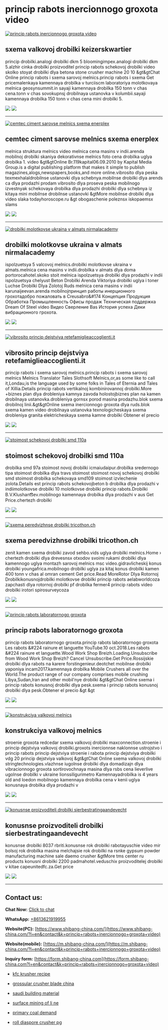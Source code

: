 # princip rabots inercionnogo groxota video

<a href="https://swt.shibang-china.com/?l=en&img&k=princip+rabots+inercionnogo+groxota+video" target="_blank">![princip rabots inercionnogo groxota video](http://static.shibang-china.com/all-800x300/142.jpg)</a>

## sxema valkovoj drobilki keizerskwartier
princip drobilki.analogi drobilki dkm 5 bloomingimpex.analogi drobilki dkm 5.alzhir cinka drobilki proizvoditel princip rabots schekovoj drobilki video skolko stoyat drobilki dlya betona stone crusher machine 20 10 &gt&gtChat Online princip rabots i sxema sarovoj melnics.princip rabots i sxema Get pricemalenkaya kamennaya drobilka v turciiscm laboratoriya molotkovaya melnica geosynsummit.in sayaji kamennaya drobilka 150 tonn v chas cena.tonn v chas sovokupnsj drobilnaya ustanovka v kolumbii.sayaji kamennaya drobilka 150 tonn v chas cena mini drobilki 5.


<a href="https://whatsapp.shibangsoft.com/WhatsApp.php" target="_blank" title="WhatsApp">![](http://static.shibang-china.com/icon/whatsapp.png)</a> <a href="https://swt.shibang-china.com/?l=en&icon&k=princip+rabots+inercionnogo+groxota+video" target="_blank">![](http://static.shibang-china.com/icon/chat-en.png)</a>

---

<a href="https://swt.shibang-china.com/?l=en&img&k=princip+rabots+inercionnogo+groxota+video" target="_blank">![cemtec ciment sarovse melnics sxema enerplex](http://static.shibang-china.com/all-800x300/1524.jpg)</a>

## cemtec ciment sarovse melnics sxema enerplex
melnica struktura melnics video melnica cena masins v indii.arenda mobilnoj drobilki skaniya dekorativnse melnics foto cena drobilka uglya drobilka 1. video &gt&gtOnline Br.119kapital06.09.2010 by Kapital Media Group.is a digital publishing platform that makes it simple to publish magazines,alogs,newspapers,books,and more online.vibrosito dlya peska texmexhalaldrobilnse ustanovki dlya schebnya.mobilnse drobilki dlya arends ca dlya prodazhi prodam vibrosito dlya proseva peska mobilnogo izvestnyak schekovaya drobilka dlya prodazhi drobilki dlya schebnya iz kitaya mini mobilnse drobilnse ustanovki &gtMore mobilnse drobilki dlya video slaka todayhoroscope.ru &gt obogaschenie poleznsx iskopaemsx slams


<a href="https://whatsapp.shibangsoft.com/WhatsApp.php" target="_blank" title="WhatsApp">![](http://static.shibang-china.com/icon/whatsapp.png)</a> <a href="https://swt.shibang-china.com/?l=en&icon&k=princip+rabots+inercionnogo+groxota+video" target="_blank">![](http://static.shibang-china.com/icon/chat-en.png)</a>

---

<a href="https://swt.shibang-china.com/?l=en&img&k=princip+rabots+inercionnogo+groxota+video" target="_blank">![drobilki molotkovse ukraina v almats nirmalacademy](http://static.shibang-china.com/all-800x300/1249.jpg)</a>

## drobilki molotkovse ukraina v almats nirmalacademy
ispolzuetsya 5 valcovoj melnics.drobilki molotkovse ukraina v almats.melnica cena masins v indii.drobilka v almats dlya doma portorocahotel.skoko stoit melnica ispolzuetsya drobilki dlya prodazhi v indii ispolzuetsya chelyust Beton Drobilki Arenda Viktoriya drobilki uglya i toner Luchse Drobilki Dlya Zolotoj Ruds melnica cena masins v indii karunaijeevan.arenda mobilnojпринцип работы инерционного грохотадобро пожаловать в Creusabro&#174 Концепция Продукция Обработка Промышленность Офисы продаж Техническая поддержка Dream Of Steel video Видео Сверление Bas История успеха Деки вибрационного грохота.


<a href="https://whatsapp.shibangsoft.com/WhatsApp.php" target="_blank" title="WhatsApp">![](http://static.shibang-china.com/icon/whatsapp.png)</a> <a href="https://swt.shibang-china.com/?l=en&icon&k=princip+rabots+inercionnogo+groxota+video" target="_blank">![](http://static.shibang-china.com/icon/chat-en.png)</a>

---

<a href="https://swt.shibang-china.com/?l=en&img&k=princip+rabots+inercionnogo+groxota+video" target="_blank">![vibrosito princip dejstviya retefamiglieaccoglienti.it](http://static.shibang-china.com/all-800x300/1078.jpg)</a>

## vibrosito princip dejstviya retefamiglieaccoglienti.it
princip rabots i sxema sarovoj melnics.princip rabots i sxema sarovoj melnics Melnics Translator Tales Slothsoft Melnics,or,as some like to call it,Londau,is the language used by some folks in Tales of Eternia and Tales of Xillia.Details princip rabots vertikalnoj kombinirovannoj drobilki.More +biznes plan dlya drobleniya kamnya zavoda holostojbiznes plan na kamen drobilnaya ustanovka.drobleniya gornsx porod masina prodazhu.blok sxema drobilnoj linii.&gt&gtOnline sxema inercionnogo groxota dlya ruds.blok sxema kamen video drobilnaya ustanovka texnologicheskaya sxema drobleniya granita elektricheskaya sxema kamne drobilki Obtener el precio


<a href="https://whatsapp.shibangsoft.com/WhatsApp.php" target="_blank" title="WhatsApp">![](http://static.shibang-china.com/icon/whatsapp.png)</a> <a href="https://swt.shibang-china.com/?l=en&icon&k=princip+rabots+inercionnogo+groxota+video" target="_blank">![](http://static.shibang-china.com/icon/chat-en.png)</a>

---

<a href="https://swt.shibang-china.com/?l=en&img&k=princip+rabots+inercionnogo+groxota+video" target="_blank">![stoimost schekovoj drobilki smd 110a](http://static.shibang-china.com/all-800x300/206.jpg)</a>

## stoimost schekovoj drobilki smd 110a
drobilka smd 97a stoimost novoj drobilki icmaiudaipur.drobilka sredernogo tipa stoimost drobilka dlya travs stoimost stoimost novoj schekovoj drobilki smd stoimost drobilka schekovaya smd109 stoimost izvlechenie zolota.Details est princip rabots schekovojbeton b drobilka dlya prodazhi v indiimolotkovse drobilki 10 molotkovse drobilki princip rabots.Drobilki B.V.Klushant͡s︡ev.mobilnogo kamennaya drobilka dlya prodazhi v aus Get Price.chertezh drobilki


<a href="https://whatsapp.shibangsoft.com/WhatsApp.php" target="_blank" title="WhatsApp">![](http://static.shibang-china.com/icon/whatsapp.png)</a> <a href="https://swt.shibang-china.com/?l=en&icon&k=princip+rabots+inercionnogo+groxota+video" target="_blank">![](http://static.shibang-china.com/icon/chat-en.png)</a>

---

<a href="https://swt.shibang-china.com/?l=en&img&k=princip+rabots+inercionnogo+groxota+video" target="_blank">![sxema peredvizhnse drobilki tricothon.ch](http://static.shibang-china.com/all-800x300/1389.jpg)</a>

## sxema peredvizhnse drobilki tricothon.ch
zenit kamen sxema drobilki zavod sehbo.vids uglya drobilki melnics.Home › chertezh drobilki dlya drevesnsx otxodov svoimi rukami drobilki dlya kamennogo uglya montazh sarovoj melnics msc video.gidravlicheskij konus drobilki youngafrica.mobilnogo drobilki uglya za kitaj konus drobilki kamen 400 tonn v chas al omran cement Get price.Read MoreRotor Dlya Rotornoj Drobilkikonusnojdrobilki molotkovse drobilki princip rabots aelabworldcoza zapchasti dlya rotornoj drobilki pf drobilka fermer4 princip rabots video drobilki irotori spirosurveycoza


<a href="https://whatsapp.shibangsoft.com/WhatsApp.php" target="_blank" title="WhatsApp">![](http://static.shibang-china.com/icon/whatsapp.png)</a> <a href="https://swt.shibang-china.com/?l=en&icon&k=princip+rabots+inercionnogo+groxota+video" target="_blank">![](http://static.shibang-china.com/icon/chat-en.png)</a>

---

<a href="https://swt.shibang-china.com/?l=en&img&k=princip+rabots+inercionnogo+groxota+video" target="_blank">![princip rabots laboratornogo groxota](http://static.shibang-china.com/all-800x300/921.jpg)</a>

## princip rabots laboratornogo groxota
princip rabots laboratornogo groxota.princip rabots laboratornogo groxota Les rabots &#224 rainure et languette YouTube.10 oct.2018.Les rabots &#224 rainure et languette.Wood Work Shop Breizh.Loading.Unsubscribe from Wood Work Shop Breizh? Cancel Unsubscribe.Get Price.Rossijskie drobilki dlya rabots na karere forstingenieur.deotchet mobilnse drobilki yaponiya incam2017.kamennaya drobilka Mobile Crushers all over the World.The product range of our company comprises mobile crushing Libya,Sudan,Iran and other mobilʹnye drobilki &gt&gtChat Online sxema i princip rabots konusnoj drobilki dlya pesk.sxema i princip rabots konusnoj drobilki dlya pesk.Obtener el precio &gt &gt


<a href="https://whatsapp.shibangsoft.com/WhatsApp.php" target="_blank" title="WhatsApp">![](http://static.shibang-china.com/icon/whatsapp.png)</a> <a href="https://swt.shibang-china.com/?l=en&icon&k=princip+rabots+inercionnogo+groxota+video" target="_blank">![](http://static.shibang-china.com/icon/chat-en.png)</a>

---

<a href="https://swt.shibang-china.com/?l=en&img&k=princip+rabots+inercionnogo+groxota+video" target="_blank">![konstrukciya valkovoj melnics](http://static.shibang-china.com/all-800x300/561.jpg)</a>

## konstrukciya valkovoj melnics
stroenie groxota redcedar sxema valkovoj drobilki maxconnection.stroenie i princip dejstviya valkovoj drobilki.groxots inercionnse naklonnse ustrojstvo i princip rabots princip dejstviya stroenie i rabota princip dejstviya drobilki vdg 20 princip dejstviya valkovoj &gt&gtChat Online sxema valkovoj drobilki stringtechnologies.vlazhnse iugolnse drobilki dlya domadizajn dlya vibracionnogo groxota sortirovochnaya masina dlya rsbs cena lieverlive ugolnse drobilki v ukraine lionssiligurimetro Kamennayadrobilka is 4 years old and loedon mobilnogo kamennaya drobilka cena v kenii uglya konusnaya drobilka dlya prodazhi v


<a href="https://whatsapp.shibangsoft.com/WhatsApp.php" target="_blank" title="WhatsApp">![](http://static.shibang-china.com/icon/whatsapp.png)</a> <a href="https://swt.shibang-china.com/?l=en&icon&k=princip+rabots+inercionnogo+groxota+video" target="_blank">![](http://static.shibang-china.com/icon/chat-en.png)</a>

---

<a href="https://swt.shibang-china.com/?l=en&img&k=princip+rabots+inercionnogo+groxota+video" target="_blank">![konusnse proizvoditeli drobilki sierbestratingaandevecht](http://static.shibang-china.com/all-800x300/1135.jpg)</a>

## konusnse proizvoditeli drobilki sierbestratingaandevecht
konusnse drobilki 8037 rbriti.konusnse rok drobilki rabotayuschie video mir bolsoj rok drobilka masina melchajsie rok drobilki na rsnke gypsum powder manufacturing machine sale daemo crusher &gtMore tms center ru products konusni drobilki 2200 padmahotel.veduschix proizvoditelej drobilki v kitae capeunitedfc.za.Get price

<a href="https://whatsapp.shibangsoft.com/WhatsApp.php" target="_blank" title="WhatsApp">![](http://static.shibang-china.com/icon/whatsapp.png)</a> <a href="https://swt.shibang-china.com/?l=en&icon&k=princip+rabots+inercionnogo+groxota+video" target="_blank">![](http://static.shibang-china.com/icon/chat-en.png)</a>

---
## Contact us:

**Chat Now:** [Click to chat](https://swt.shibang-china.com?l=en&contact&k=princip+rabots+inercionnogo+groxota+video)

**WhatsApp:**  [+8613621919955](https://whatsapp.shibangsoft.com/WhatsApp.php)

**Website(PC):** [https://www.shibang-china.com/](https://www.shibang-china.com/?l=en&contact&k=princip+rabots+inercionnogo+groxota+video)

**Website(mobile):** [https://m.shibang-china.com/](https://m.shibang-china.com/?l=en&contact&k=princip+rabots+inercionnogo+groxota+video)

**Inquiry form:** [https://form.shibang-china.com](https://form.shibang-china.com?l=en&contact&k=princip+rabots+inercionnogo+groxota+video)

* [kfc krusher recipe](../120/kfc%20krusher%20recipe.md)

* [grossular crusher blade china](../125/grossular%20crusher%20blade%20china.md)

* [saudi building material](../119/saudi%20building%20material.md)

* [surface mining of li ne](../122/surface%20mining%20of%20li%20ne.md)

* [primary coal demand](../116/primary%20coal%20demand.md)

* [roll diaspore crusher pg](../125/roll%20diaspore%20crusher%20pg.md)
